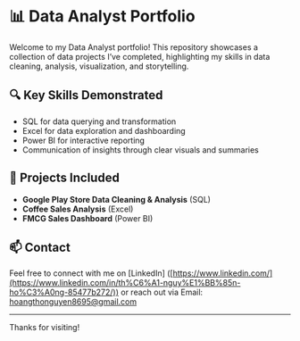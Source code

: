 # 📊 Data Analyst Portfolio

Welcome to my Data Analyst portfolio! This repository showcases a collection of data projects I’ve completed, highlighting my skills in data cleaning, analysis, visualization, and storytelling.

## 🔍 Key Skills Demonstrated
- SQL for data querying and transformation  
- Excel for data exploration and dashboarding  
- Power BI for interactive reporting  
- Communication of insights through clear visuals and summaries  

## 📁 Projects Included
- **Google Play Store Data Cleaning & Analysis** (SQL)
- **Coffee Sales Analysis** (Excel)
- **FMCG Sales Dashboard** (Power BI)

## 📫 Contact
Feel free to connect with me on [LinkedIn] ([https://www.linkedin.com/](https://www.linkedin.com/in/th%C6%A1-nguy%E1%BB%85n-ho%C3%A0ng-85477b272/)) or reach out via Email: hoangthonguyen8695@gmail.com

---

Thanks for visiting!
